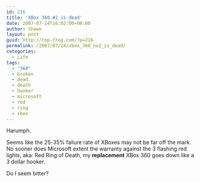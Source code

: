 ```yaml
---
id: 216
title: 'XBox 360 #2 is dead'
date: 2007-07-24T16:02:00+00:00
author: Shawn
layout: post
guid: http://top-frog.com/?p=216
permalink: /2007/07/24/xbox_360_no2_is_dead/
categories:
  - Life
tags:
  - "360"
  - broken
  - dead
  - death
  - hooker
  - microsoft
  - red
  - ring
  - xbox
---
```

Harumph.

Seems like the 25-35% failure rate of XBoxes may not be far off the mark. No sooner does Microsoft extent the warranty against the 3 flashing red lights, aka: Red Ring of Death, my **replacement** XBox 360 goes down like a 3 dollar hooker.

Do I seem bitter?